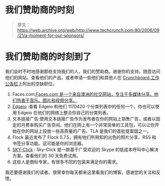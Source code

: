 # 我们赞助商的时刻

> 原文：<https://web.archive.org/web/http://www.techcrunch.com:80/2006/09/21/a-moment-for-our-sponsors/>

# 我们赞助商的时刻到了

我们会时不时地感谢那些支持我们的人，我们的赞助商。谢谢你的支持。随意访问他们的网站，查看他们的产品，或者申请一些他们和其他人在 [Crunchboard 工作公告栏](https://web.archive.org/web/20201125225210/http://www.crunchboard.com/)上列出的空缺职位。

1.  Faces.com[:Faces.com 是一个来自澳洲的社交网站，专注于多媒体分享。他们热衷于音乐、图片和视频分享。](https://web.archive.org/web/20201125225210/http://www.tunefeed.com/)
2.  [Edgeio](https://web.archive.org/web/20201125225210/http://www.edgeio.com/) :查看 Edgeio 和他们 1170420 个分类列表中的任何一个。你也可以使用 Edgeio 在他们的网络上整合你自己的分类列表。
3.  文本链接广告:使用文本链接广告作为发布者在你的网站上销售广告，或者以固定的月费率购买广告空间。他们在网上有一个非常简单的工具包，可以让你开始在你的网站上投放一些高质量的广告。TLA 是我们的首批提案国之一。
4.  Flock 最近发布了 Flock 0.7.5，拥有他们所熟知的出色的照片分享、RSS 和书签分享功能。这可能是你的浏览器。
5.  [SKY-Click](https://web.archive.org/web/20201125225210/http://pub.sky-call.com/techcrunch_us/redirect.php?ip=24.6.66.9&media=techcrunch_125x125_2.gif&url=http%3A%2F%2Fwww.sky-click.com%2F%0A&ref=www.beta.techcrunch.com) : Sky-Click 是一款基于广受欢迎的 Skype 的低成本呼叫中心解决方案。查看他们的 30 天免费试用。
6.  这些人是商标专家，有很多不同的包装来满足你的需求。

我还要感谢我们的读者。很荣幸你每天都来这里看我们的博客。感谢您的关注和反馈。